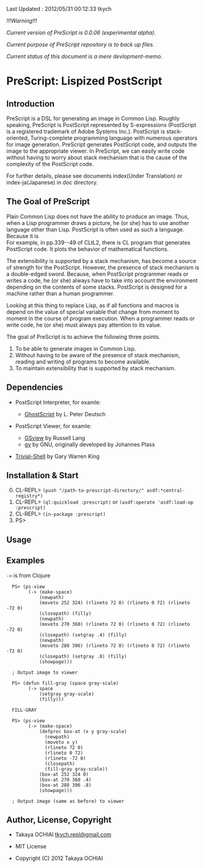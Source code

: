 Last Updated : 2012/05/31 00:12:33 tkych


*!!!Warning!!!*

*Current version of PreScript is 0.0.06 (experimental alpha).*

*Current purpose of PreScript repository is to back up files.*

*Current status of this document is a mere devlopment-memo.*


# PreScript: Lispized PostScript


## Introduction

PreScript is a DSL for generating an image in Common Lisp.
Roughly speaking, PreScript is PostScript represented by S-expressions
 (PostScript is a registered trademark of Adobe Systems Inc.).
PostScript is stack-oriented, Turing-complete programming language with numerous operators for image generation.
PreScript generates PostScript code, and outputs the image to the appropriate viewer.
In PreScript, we can easily write code without having to worry about stack mechanism that is the cause of the complexity of the PostScript code.

For further details, please see documents index(Under Translation) or index-ja(Japanese) in doc directory.


## The Goal of PreScript

Plain Common Lisp does not have the ability to produce an image.
Thus, when a Lisp programmer draws a picture, he (or she) has to use another language other than Lisp.
PostScript is often used as such a language.
Because it is  
For example, in pp.339--49 of CLtL2, there is CL program that generates PostScript code.
It plots the behavior of mathematical functions.

The extensibility is supported by a stack mechanism, has become a source of strength for the PostScript.
However, the presence of stack mechanism is a double-edged sword.
Because, when PostScript programmer reads or writes a code,
he (or she) always have to take into account the environment depending on the contents of some stacks.
PostScript is designed for a machine rather than a human programmer.

Looking at this thing to replace Lisp,
as if all functions and macros is depend on the value of special variable that change from moment to moment in the course of program execution.
When a programmer reads or write code, he (or she) must always pay attention to its value.


The goal of PreScript is to achieve the following three points.

1. To be able to generate images in Common Lisp.
2. Without having to be aware of the presence of stack mechanism, reading and writing of programs to become available.
3. To maintain extensibility that is supported by stack mechanism.


## Dependencies

* PostScript Interpreter, for examle:
     * [GhostScript](http://www.ghostscript.com/) by L. Peter Deutsch

* PostScript Viewer, for examle:
     * [GSview](http://pages.cs.wisc.edu/~ghost/gsview/index.htm) by Russell Lang
     * [gv](http://www.gnu.org/software/gv/) by GNU, originally developed by Johannes Plass

* [Trivial-Shell](http://common-lisp.net/project/trivial-shell/) by Gary Warren King


## Installation & Start

0.  CL-REPL> `(push "/path-to-prescript-directory/" asdf:*central-registry*)`
1.  CL-REPL> `(ql:quickload :prescript)` or `(asdf:operate 'asdf:load-op :prescript)`
2.  CL-REPL> `(in-package :prescript)`
3.  PS> 


## Usage


## Examples

`->` is from Clojure

      PS> (ps-view
            (-> (make-space)
                (newpath)
                (moveto 252 324) (rlineto 72 0) (rlineto 0 72) (rlineto -72 0)
                (closepath) (filly)
                (newpath)
                (moveto 270 360) (rlineto 72 0) (rlineto 0 72) (rlineto -72 0)
                (closepath) (setgray .4) (filly)
                (newpath)
                (moveto 288 396) (rlineto 72 0) (rlineto 0 72) (rlineto -72 0)
                (closepath) (setgray .8) (filly)
                (showpage)))

      ; Output image to viewer

      PS> (defun fill-gray (space gray-scale)
            (-> space
                (setgray gray-scale)
                (filly)))

      FILL-GRAY

      PS> (ps-view
            (-> (make-space)
                (defproc box-at (x y gray-scale)
                  (newpath)
                  (moveto x y)
                  (rlineto 72 0)
                  (rlineto 0 72)
                  (rlineto -72 0)
                  (closepath)
                  (fill-gray gray-scale))
                (box-at 252 324 0)
                (box-at 270 360 .4)
                (box-at 288 396 .8)
                (showpage)))

      ; Output image (same as before) to viewer


## Author, License, Copyright

* Takaya OCHIAI <tkych.repl@gmail.com>

* MIT License

* Copyright (C) 2012 Takaya OCHIAI
